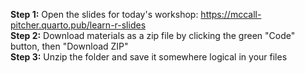**Step 1:** Open the slides for today's workshop: [https://mccall-pitcher.quarto.pub/learn-r-slides ](https://mccall-pitcher.quarto.pub/learn-r-slides/)
<br>
**Step 2:** Download materials as a zip file by clicking the green "Code" button, then "Download ZIP"
<br>
**Step 3:** Unzip the folder and save it somewhere logical in your files
